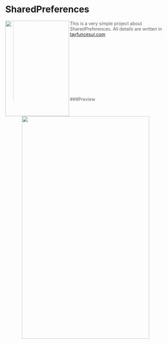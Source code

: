 # SharedPreferences

<img src="http://www.tayfuncesur.com/files/avatar.png" width="200" height="300" align="left" />

> This is a very simple project about SharedPreferences. All details are written in  [tayfuncesur.com](http://www.tayfuncesur.com/SharedPreferences.php)
<br><br><br>
<br><br><br><br><br><br><br><br><br>
###Preview
<p align="center">
<img src="http://www.tayfuncesur.com/files/sharedpref.gif" width="400" height="700" />
</p>
